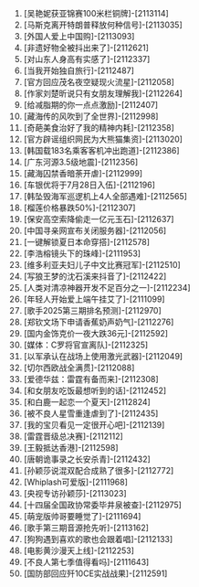 
1. [吴艳妮获亚锦赛100米栏铜牌]-[2113114]
1. [马斯克离开特朗普释放何种信号]-[2113035]
1. [外国人爱上中国购]-[2113093]
1. [非遗好物全被抖出来了]-[2112621]
1. [对山东人身高有实感了]-[2112337]
1. [当我开始独自旅行]-[2112487]
1. [官方回应茂名夜空疑现火流星]-[2112058]
1. [作家刘楚昕说只有女朋友理解我]-[2112264]
1. [给减脂期的你一点点激励]-[2112407]
1. [藏海传的风吹到了全世界]-[2112998]
1. [奇葩美食治好了我的精神内耗]-[2112358]
1. [官方辟谣组织网民为大熊猫集资]-[2113020]
1. [韩国载183名乘客客机冲出跑道]-[2112386]
1. [广东河源3.5级地震]-[2112356]
1. [藏海囚禁香暗荼开虐]-[2112999]
1. [车银优将于7月28日入伍]-[2112196]
1. [韩坠毁海军巡逻机上4人全部遇难]-[2112565]
1. [榴莲价格暴跌50%]-[2112307]
1. [保安高空索降偷走一亿元玉石]-[2112637]
1. [中国寻亲网宣布关闭服务器]-[2112056]
1. [一键解锁夏日本命穿搭]-[2112578]
1. [李浩榕镜头下的珠峰]-[2111953]
1. [维多利亚夫妇儿子中文比赛冠军]-[2112510]
1. [写狼王梦的沈石溪来抖音了]-[2112422]
1. [人类对清凉神器开发不足百分之一]-[2112234]
1. [年轻人开始爱上端午挂艾了]-[2111099]
1. [歌手2025第三期排名预测]-[2112970]
1. [郑钦文场下申请香蕉奶声奶气]-[2112276]
1. [国内金饰克价一夜大跌36元]-[2112592]
1. [媒体：C罗将官宣离队]-[2112325]
1. [以军承认在战场上使用激光武器]-[2112049]
1. [切尔西欧战全满贯]-[2112088]
1. [爱德华兹：雷霆有备而来]-[2112308]
1. [和女朋友吃饭最想听到的话]-[2112452]
1. [和白鹿一起恋一个夏天]-[2112824]
1. [被不良人星雪重逢虐到了]-[2112435]
1. [我的宝贝看见一定很开心吧]-[2112139]
1. [雷霆晋级总决赛]-[2112112]
1. [王毅抵达香港]-[2112598]
1. [唐朝诡事录之长安杀青]-[2112432]
1. [孙颖莎说混双配合成熟了很多]-[2112772]
1. [Whiplash可爱版]-[2111968]
1. [央视专访孙颖莎]-[2113023]
1. [十四届全国政协常委毕井泉被查]-[2112975]
1. [萌宠版帅哥要睡觉了]-[2111694]
1. [歌手第三期音源抢先听]-[2113162]
1. [狗狗遇到喜欢的歌也会跟着唱]-[2112133]
1. [电影黄沙漫天上线]-[2112253]
1. [不良人第七季值得看吗]-[2111643]
1. [国防部回应歼10CE实战战果]-[2112591]